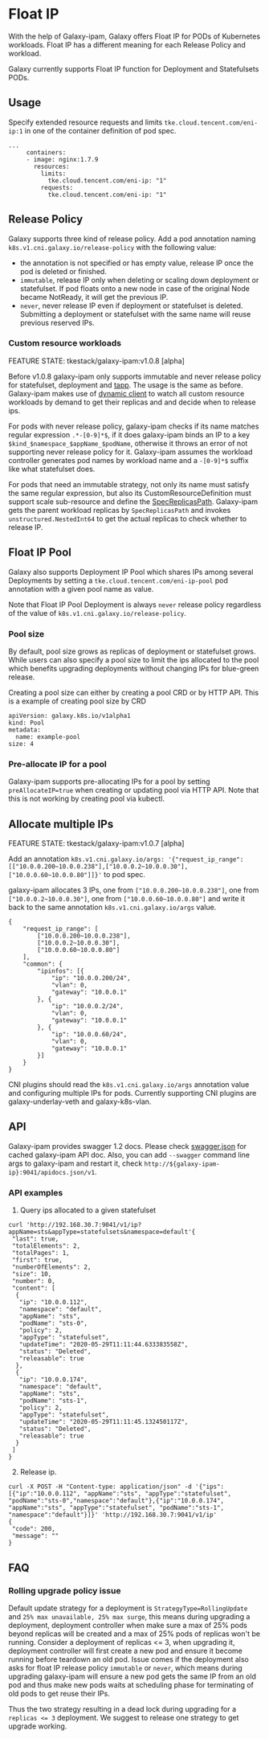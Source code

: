 # Float IP

With the help of Galaxy-ipam, Galaxy offers Float IP for PODs of Kubernetes workloads. Float IP has a different meaning for each Release Policy and workload.

Galaxy currently supports Float IP function for Deployment and Statefulsets PODs.

## Usage

Specify extended resource requests and limits `tke.cloud.tencent.com/eni-ip:1` in one of the container definition of pod spec.

```
...
     containers:
     - image: nginx:1.7.9
       resources:
         limits:
           tke.cloud.tencent.com/eni-ip: "1"
         requests:
           tke.cloud.tencent.com/eni-ip: "1"
```

## Release Policy

Galaxy supports three kind of release policy. Add a pod annotation naming `k8s.v1.cni.galaxy.io/release-policy` with the following value:

- the annotation is not specified or has empty value, release IP once the pod is deleted or finished.
- `immutable`, release IP only when deleting or scaling down deployment or statefulset. If pod floats onto a new node in
case of the original Node became NotReady, it will get the previous IP.
- `never`, never release IP even if deployment or statefulset is deleted. Submitting a deployment or statefulset with
the same name will reuse previous reserved IPs. 

### Custom resource workloads

FEATURE STATE: tkestack/galaxy-ipam:v1.0.8 [alpha]

Before v1.0.8 galaxy-ipam only supports immutable and never release policy for statefulset, deployment and [tapp](https://github.com/tkestack/tapp).
The usage is the same as before. Galaxy-ipam makes use of [dynamic client](https://github.com/kubernetes/client-go/tree/master/dynamic) to watch all custom resource workloads by demand to get
their replicas and and decide when to release ips.

For pods with never release policy, galaxy-ipam checks if its name matches regular expression `.*-[0-9]*$`, if it
does galaxy-ipam binds an IP to a key `$kind_$namespace_$appName_$podName`, otherwise it throws an error of not
supporting never release policy for it. Galaxy-ipam assumes the workload controller generates pod names by workload
name and a `-[0-9]*$` suffix like what statefulset does.

For pods that need an immutable strategy, not only its name must satisfy the same regular expression, but also its
CustomResourceDefinition must support scale sub-resource and define the [SpecReplicasPath](https://github.com/kubernetes/kubernetes/blob/v1.19.4/staging/src/k8s.io/apiextensions-apiserver/pkg/apis/apiextensions/v1beta1/types.go#L455). Galaxy-ipam gets the parent
workload replicas by `SpecReplicasPath` and invokes `unstructured.NestedInt64` to get the actual replicas to check
whether to release IP.

## Float IP Pool

Galaxy also supports Deployment IP Pool which shares IPs among several Deployments by setting a `tke.cloud.tencent.com/eni-ip-pool` pod annotation with a given pool name as value.

Note that Float IP Pool Deployment is always `never` release policy regardless of the value of `k8s.v1.cni.galaxy.io/release-policy`.

### Pool size

By default, pool size grows as replicas of deployment or statefulset grows. While users can also specify a pool size to limit the ips allocated to
the pool which benefits upgrading deployments without changing IPs for blue-green release.

Creating a pool size can either by creating a pool CRD or by HTTP API. This is a example of creating pool size by CRD

```
apiVersion: galaxy.k8s.io/v1alpha1
kind: Pool
metadata:
  name: example-pool
size: 4
```

### Pre-allocate IP for a pool

Galaxy-ipam supports pre-allocating IPs for a pool by setting `preAllocateIP=true` when creating or updating pool via HTTP API. Note that this is not working by creating pool via kubectl.

## Allocate multiple IPs

FEATURE STATE: tkestack/galaxy-ipam:v1.0.7 [alpha]

Add an annotation `k8s.v1.cni.galaxy.io/args: '{"request_ip_range":[["10.0.0.200~10.0.0.238"],["10.0.0.2~10.0.0.30"],["10.0.0.60~10.0.0.80"]]}'` to pod spec.

galaxy-ipam allocates 3 IPs, one from `["10.0.0.200~10.0.0.238"]`, one from `["10.0.0.2~10.0.0.30"]`, one from `["10.0.0.60~10.0.0.80"]`
and write it back to the same annotation `k8s.v1.cni.galaxy.io/args` value.

```
{
	"request_ip_range": [
		["10.0.0.200~10.0.0.238"],
		["10.0.0.2~10.0.0.30"],
		["10.0.0.60~10.0.0.80"]
	],
	"common": {
		"ipinfos": [{
			"ip": "10.0.0.200/24",
			"vlan": 0,
			"gateway": "10.0.0.1"
		}, {
			"ip": "10.0.0.2/24",
			"vlan": 0,
			"gateway": "10.0.0.1"
		}, {
			"ip": "10.0.0.60/24",
			"vlan": 0,
			"gateway": "10.0.0.1"
		}]
	}
}
```

CNI plugins should read the `k8s.v1.cni.galaxy.io/args` annotation value and configuring multiple IPs for pods.
Currently supporting CNI plugins are galaxy-underlay-veth and galaxy-k8s-vlan.

## API

Galaxy-ipam provides swagger 1.2 docs. Please check [swagger.json](swagger.json) for cached galaxy-ipam API doc.
Also, you can add `--swagger` command line args to galaxy-ipam and restart it, check `http://${galaxy-ipam-ip}:9041/apidocs.json/v1`.

### API examples

1. Query ips allocated to a given statefulset

```
curl 'http://192.168.30.7:9041/v1/ip?appName=sts&appType=statefulsets&namespace=default'{
 "last": true,
 "totalElements": 2,
 "totalPages": 1,
 "first": true,
 "numberOfElements": 2,
 "size": 10,
 "number": 0,
 "content": [
  {
   "ip": "10.0.0.112",
   "namespace": "default",
   "appName": "sts",
   "podName": "sts-0",
   "policy": 2,
   "appType": "statefulset",
   "updateTime": "2020-05-29T11:11:44.633383558Z",
   "status": "Deleted",
   "releasable": true
  },
  {
   "ip": "10.0.0.174",
   "namespace": "default",
   "appName": "sts",
   "podName": "sts-1",
   "policy": 2,
   "appType": "statefulset",
   "updateTime": "2020-05-29T11:11:45.132450117Z",
   "status": "Deleted",
   "releasable": true
  }
 ]
}
```

2. Release ip.

```
curl -X POST -H "Content-type: application/json" -d '{"ips":[{"ip":"10.0.0.112", "appName":"sts", "appType":"statefulset", "podName":"sts-0","namespace":"default"},{"ip":"10.0.0.174", "appName":"sts", "appType":"statefulset", "podName":"sts-1", "namespace":"default"}]}' 'http://192.168.30.7:9041/v1/ip'
{
 "code": 200,
 "message": ""
}
```

## FAQ

### Rolling upgrade policy issue

Default update strategy for a deployment is `StrategyType=RollingUpdate` and `25% max unavailable, 25% max surge`, this
means during upgrading a deployment, deployment controller when make sure a max of 25% pods beyond replicas will be created
and a max of 25% pods of replicas won't be running. Consider a deployment of replicas <= 3, when upgrading it, deployment
controller will first create a new pod and ensure it become running before teardown an old pod. Issue comes if the deployment
also asks for float IP release policy `immutable` or `never`, which means during upgrading galaxy-ipam will ensure a new
pod gets the same IP from an old pod and thus make new pods waits at scheduling phase for terminating of old pods to get
reuse their IPs.

Thus the two strategy resulting in a dead lock during upgrading for a `replicas <= 3` deployment. We suggest to release
one strategy to get upgrade working.
